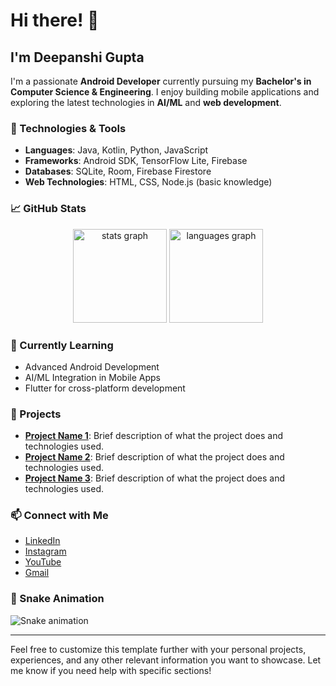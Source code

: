 # Hi there! 👋

## I'm Deepanshi Gupta
I'm a passionate **Android Developer** currently pursuing my **Bachelor's in Computer Science & Engineering**. I enjoy building mobile applications and exploring the latest technologies in **AI/ML** and **web development**.

### 🔧 Technologies & Tools
- **Languages**: Java, Kotlin, Python, JavaScript
- **Frameworks**: Android SDK, TensorFlow Lite, Firebase
- **Databases**: SQLite, Room, Firebase Firestore
- **Web Technologies**: HTML, CSS, Node.js (basic knowledge)

### 📈 GitHub Stats
<div align="center">
  <img src="https://github-readme-stats.vercel.app/api?username=deepanshigupta2304&hide_title=false&hide_rank=false&show_icons=true&include_all_commits=true&count_private=true&disable_animations=false&theme=dracula&locale=en&hide_border=false" height="150" alt="stats graph" />
  <img src="https://github-readme-stats.vercel.app/api/top-langs?username=deepanshigupta2304&locale=en&hide_title=false&layout=compact&card_width=320&langs_count=5&theme=dracula&hide_border=false" height="150" alt="languages graph" />
</div>

### 🌱 Currently Learning
- Advanced Android Development
- AI/ML Integration in Mobile Apps
- Flutter for cross-platform development

### 🚀 Projects
- **[Project Name 1](link-to-project)**: Brief description of what the project does and technologies used.
- **[Project Name 2](link-to-project)**: Brief description of what the project does and technologies used.
- **[Project Name 3](link-to-project)**: Brief description of what the project does and technologies used.

### 📫 Connect with Me
- [LinkedIn](https://www.linkedin.com/in/deepanshigupta)
- [Instagram](https://www.instagram.com/yourusername)
- [YouTube](https://www.youtube.com/channel/yourchannel)
- [Gmail](mailto:deepanshigupta2304@gmail.com)

### 🐍 Snake Animation
<img src="https://raw.githubusercontent.com/maurodesouza/maurodesouza/output/snake.svg" alt="Snake animation" />

---

Feel free to customize this template further with your personal projects, experiences, and any other relevant information you want to showcase. Let me know if you need help with specific sections!
